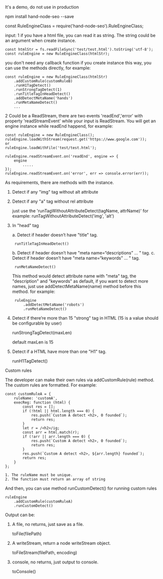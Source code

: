 It's a demo, do not use in production


npm install hand-node-seo --save

const RuleEngineClass = require('hand-node-seo').RuleEngineClass;

input:
1 if you have a html file, you can read it as string. The string could be an argument when create instance. 

	const htmlStr = fs.readFileSync('test/test.html').toString('utf-8');
	const ruleEngine = new RuleEngineClass(htmlStr);
	
  you don't need any callback function if you create instance this way, you can use the methods directly, for example:

	const ruleEngine = new RuleEngineClass(htmlStr)
	    .addCustomRule(customRuleB)
		.runH1TagDetect()
		.runStrongTagDetect(1)
		.runTitleTagInHeadDetect()
		.addDetectMetaName('hands')
		.runMetaNameDetect()
		...
   
2 Could be a ReadStream, there are two events 'readEnd','error' with property 'readStreamEvent' while your input is ReadStream.
  You will get an engine instance while readEnd happend, for example:

	const ruleEngine = new RuleEngineClass();
	ruleEngine.loadWithStream(request.get('https://www.google.com'));
	or
	ruleEngine.loadWithFile('test/test.html');
	
	ruleEngine.readStreamEvent.on('readEnd', engine => {
		engine
			.....
	});
	ruleEngine.readStreamEvent.on('error', err => console.error(err));
	
As requirements, there are methods with the instance.

1. Detect if any "img" tag without alt attribute
2. Detect if any "a" tag without rel attribute

	just use the 'runTagWithoutAttributeDetect(tagName, attrName)'
	for example: runTagWithoutAttributeDetect('img', 'alt')

3. In "head" tag

	a. Detect if header doesn’t have "title" tag.
	
		runTitleTagInHeadDetect()
		
	b. Detect if header doesn’t have "meta name=“descriptions” ... " tag.
	c. Detect if header doesn’t have "meta name=“keywords” ... " tag.
		
		runMetaNameDetect()
		
	This method would detect attribute name with "meta" tag, the "description" and "keywords" as default, if you want to detect more names,
	just use addDetectMetaName(name) method before this method. for example:
	
		ruleEngine
			.addDetectMetaName('robots')
			.runMetaNameDetect()

4. Detect if there’re more than 15 "strong" tag in HTML (15 is a value should be configurable by user)
	
	runStrongTagDetect(maxLen)
   
   default maxLen is 15
 
5. Detect if a HTML have more than one "H1" tag.
	
	runH1TagDetect()

Custom rules

The developer can make their own rules via  addCustomRule(rule) method. The custom rules are formatted. For example:

	const customRuleA = {
		ruleName: 'customA',
		execReg: function (html) {
			const res = [];
			if (!html || html.length === 0) {
				res.push(`Custom A detect <h2>, 0 founded`);
				return res;
			}
			let r = /<h2>/ig;
			const arr = html.match(r);
			if (!arr || arr.length === 0) {
				res.push(`Custom A detect <h2>, 0 founded`);
				return res;
			}
			res.push(`Custom A detect <h2>, ${arr.length} founded`);
			return res;
		}
	};
	
	1. The ruleName must be unique.
	2. The function must return an array of string
And then, you can use method runCustomDetect() for running custom rules
	
	ruleEngine
		.addCustomRule(customRuleA)
		.runCustomDetect()

Output can be:

1. A file, no returns, just save as a file.

	toFile(filePath)
	
2. A writeStream, return a node writeStream object.

	toFileStream(filePath, encoding)

3. console, no returns, just output to console.

    toConsole()